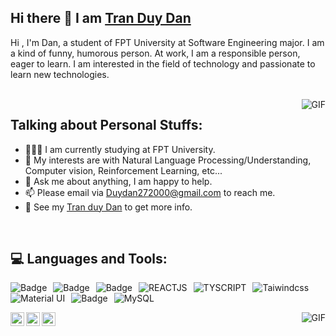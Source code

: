 

## Hi there 👋 I am [Tran Duy Dan](https://github.com/DuyDan2706)

<div>
 <p >
   Hi , I'm Dan, a student of FPT University at Software Engineering major. I am a kind of funny, humorous person. At work, I am a responsible person, eager to learn. I am interested in the field of technology and passionate to learn new technologies.
</p>
</div>

<br />

<img align="right" alt="GIF" src="https://cdn.dribbble.com/users/1928646/screenshots/4884082/untitled-1.gif" />

## **Talking about Personal Stuffs:**

- 👨🏽‍💻 I am currently studying at FPT University.
- 🤔 My interests are with Natural Language Processing/Understanding, Computer vision, Reinforcement Learning, etc...
- 💬 Ask me about anything, I am happy to help.
- 📫 Please email via Duydan272000@gmail.com to reach me.
- 📝 See my [Tran duy Dan](...) to get more info.

<br />

## :computer: **Languages and Tools:**  

<img alt="Badge" style="float: left; margin-right: 10px;"  src="https://img.shields.io/badge/html5%20-%23E34F26.svg?&style=for-the-badge&logo=html5&logoColor=white"/> <img alt="Badge" style="float: left; margin-right: 10px;"  src="https://img.shields.io/badge/css3%20-%231572B6.svg?&style=for-the-badge&logo=css3&logoColor=white"/>  <img alt="Badge" style="float: left; margin-right: 10px;"  src="https://img.shields.io/badge/javascript%20-%23323330.svg?&style=for-the-badge&logo=javascript&logoColor=%23F7DF1E"/> <img alt="Taiwindcss" style=" margin-right:10px;"  src="https://img.shields.io/badge/tailwindcss%20-%2338B2AC.svg?&style=for-the-badge&logo=tailwind-css&logoColor=white"/>  <img alt="REACTJS" style="float:left; margin-right:10px;" src="https://img.shields.io/badge/react%20-%2320232a.svg?&style=for-the-badge&logo=react&logoColor=%2361DAFB"/>  <img  alt="TYSCRIPT" style="float:left; margin-right:10px;" src="https://img.shields.io/badge/typescript%20-%23007ACC.svg?&style=for-the-badge&logo=typescript&logoColor=white"/> <img  alt="Material UI" style="float:left; margin-right:10px;" src="https://img.shields.io/badge/material%20ui%20-%230081CB.svg?&style=for-the-badge&logo=material-ui&logoColor=white"/> <img alt="MySQL" src="https://img.shields.io/badge/MySQL-00000F?style=for-the-badge&logo=mysql&logoColor=white"/> <img alt="Badge" style="float: left; margin-right: 10px;"  src="https://img.shields.io/badge/git%20-%23F05033.svg?&style=for-the-badge&logo=git&logoColor=white"/>  

<img align="right" alt="GIF" src="https://camo.githubusercontent.com/2309797487e5e969659a3b545c96151807b04120a9cc2985f632ec94ba00c9f3/68747470733a2f2f6d656469612e67697068792e636f6d2f6d656469612f53576f536b4e36447854737a71494b4571762f67697068792e676966" />


<a href="https://www.instagram.com/duydan2706/?fbclid=IwAR3cbwIlSrygZxYWUJ7yW_E3-MytAa6ZMuO2lwjfnocFMN9j7crfhg6JfNc">
  <img align="left" alt="Dan's Instagram" width="22px" src="https://cdn.jsdelivr.net/npm/simple-icons@v3/icons/instagram.svg" />
</a>
<a href="https://github.com/DuyDan2706">
  <img align="left" alt="Dan's Github" width="22px" src="https://cdn.jsdelivr.net/npm/simple-icons@v3/icons/github.svg" />
</a>
<a href="https://www.facebook.com/duydan272000">
  <img align="left" alt="TFacebook" width="22px" src="https://cdn.jsdelivr.net/npm/simple-icons@v3/icons/facebook.svg"/>
</a>
<br />
<br />
<br />




